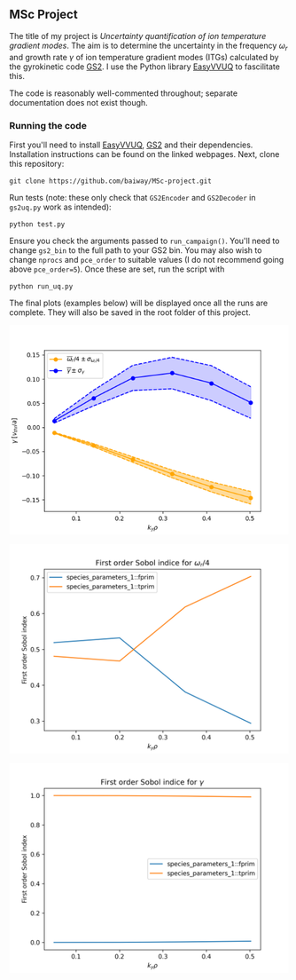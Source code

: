 ## MSc Project

The title of my project is _Uncertainty quantification of ion temperature gradient modes_. The aim is to determine the uncertainty in the frequency $\omega_r$ and growth rate $\gamma$ of ion temperature gradient modes (ITGs) calculated by the gyrokinetic code [GS2](https://gyrokinetics.gitlab.io/gs2/). I use the Python library [EasyVVUQ](https://easyvvuq.readthedocs.io/en/dev/) to fascilitate this. 

The code is reasonably well-commented throughout; separate documentation does not exist though. 

### Running the code
First you'll need to install [EasyVVUQ](https://easyvvuq.readthedocs.io/en/dev/), [GS2](https://gyrokinetics.gitlab.io/gs2/) and their dependencies. Installation instructions can be found on the linked webpages. 
Next, clone this repository:
```
git clone https://github.com/baiway/MSc-project.git
```
Run tests (note: these only check that `GS2Encoder` and `GS2Decoder` in `gs2uq.py` work as intended):
```
python test.py
```
Ensure you check the arguments passed to `run_campaign()`. You'll need to change `gs2_bin` to the full path to your GS2 bin. You may also wish to change `nprocs` and `pce_order` to suitable values (I do not recommend going above `pce_order=5`). Once these are set, run the script with
```
python run_uq.py
```
The final plots (examples below) will be displayed once all the runs are complete. They will also be saved in the root folder of this project.

![Mean frequencies $\omega_r/4$ and growth rates $\gamma$ plotted as a function of wavenumber $k_y\rho$. The error bars show standard deviations.](https://github.com/baiway/MSc-project/blob/main/example_plots/first-actual-scan.png?raw=true)

![First order Sobol index of the frequency $\omega_r/4$ plotted as a function of wavenumber $k_y\rho$.](https://github.com/baiway/MSc-project/blob/main/example_plots/first_Sobol_omega_attempt1.png?raw=true)

![First order Sobol index of the growth rate $\gamma$ plotted as a function of wavenumber $k_y\rho$.](https://github.com/baiway/MSc-project/blob/main/example_plots/first_Sobol_gamma_attempt1.png?raw=true)
